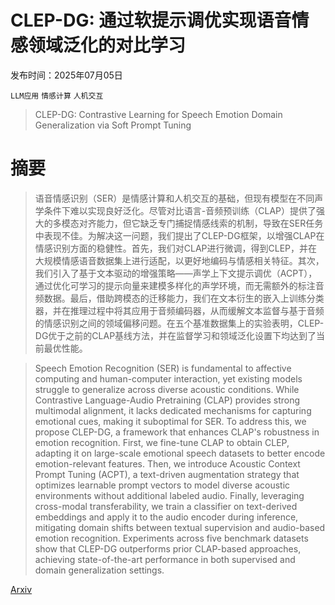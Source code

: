 # CLEP-DG: 通过软提示调优实现语音情感领域泛化的对比学习

发布时间：2025年07月05日

`LLM应用` `情感计算` `人机交互`

> CLEP-DG: Contrastive Learning for Speech Emotion Domain Generalization via Soft Prompt Tuning

# 摘要

> 语音情感识别（SER）是情感计算和人机交互的基础，但现有模型在不同声学条件下难以实现良好泛化。尽管对比语言-音频预训练（CLAP）提供了强大的多模态对齐能力，但它缺乏专门捕捉情感线索的机制，导致在SER任务中表现不佳。为解决这一问题，我们提出了CLEP-DG框架，以增强CLAP在情感识别方面的稳健性。首先，我们对CLAP进行微调，得到CLEP，并在大规模情感语音数据集上进行适配，以更好地编码与情感相关特征。其次，我们引入了基于文本驱动的增强策略——声学上下文提示调优（ACPT），通过优化可学习的提示向量来建模多样化的声学环境，而无需额外的标注音频数据。最后，借助跨模态的迁移能力，我们在文本衍生的嵌入上训练分类器，并在推理过程中将其应用于音频编码器，从而缓解文本监督与基于音频的情感识别之间的领域偏移问题。在五个基准数据集上的实验表明，CLEP-DG优于之前的CLAP基线方法，并在监督学习和领域泛化设置下均达到了当前最优性能。

> Speech Emotion Recognition (SER) is fundamental to affective computing and human-computer interaction, yet existing models struggle to generalize across diverse acoustic conditions. While Contrastive Language-Audio Pretraining (CLAP) provides strong multimodal alignment, it lacks dedicated mechanisms for capturing emotional cues, making it suboptimal for SER. To address this, we propose CLEP-DG, a framework that enhances CLAP's robustness in emotion recognition. First, we fine-tune CLAP to obtain CLEP, adapting it on large-scale emotional speech datasets to better encode emotion-relevant features. Then, we introduce Acoustic Context Prompt Tuning (ACPT), a text-driven augmentation strategy that optimizes learnable prompt vectors to model diverse acoustic environments without additional labeled audio. Finally, leveraging cross-modal transferability, we train a classifier on text-derived embeddings and apply it to the audio encoder during inference, mitigating domain shifts between textual supervision and audio-based emotion recognition. Experiments across five benchmark datasets show that CLEP-DG outperforms prior CLAP-based approaches, achieving state-of-the-art performance in both supervised and domain generalization settings.

[Arxiv](https://arxiv.org/abs/2507.04048)